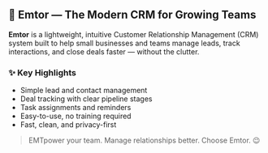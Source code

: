 ## 📇 Emtor — The Modern CRM for Growing Teams

**Emtor** is a lightweight, intuitive Customer Relationship Management (CRM) system built to help small businesses and teams manage leads, track interactions, and close deals faster — without the clutter.

### ✨ Key Highlights
- Simple lead and contact management  
- Deal tracking with clear pipeline stages  
- Task assignments and reminders  
- Easy-to-use, no training required  
- Fast, clean, and privacy-first

> EMTpower your team. Manage relationships better. Choose Emtor. 😉
